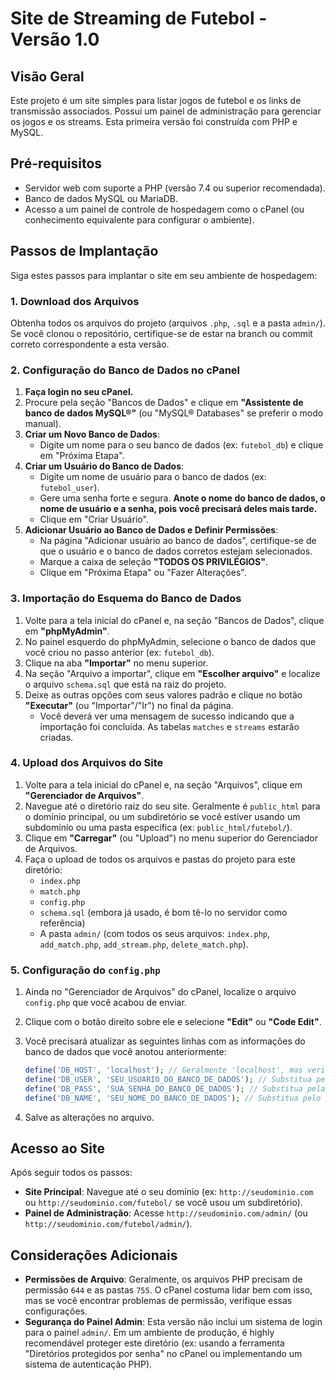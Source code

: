 # Site de Streaming de Futebol - Versão 1.0

## Visão Geral

Este projeto é um site simples para listar jogos de futebol e os links de transmissão associados. Possui um painel de administração para gerenciar os jogos e os streams. Esta primeira versão foi construída com PHP e MySQL.

## Pré-requisitos

*   Servidor web com suporte a PHP (versão 7.4 ou superior recomendada).
*   Banco de dados MySQL ou MariaDB.
*   Acesso a um painel de controle de hospedagem como o cPanel (ou conhecimento equivalente para configurar o ambiente).

## Passos de Implantação

Siga estes passos para implantar o site em seu ambiente de hospedagem:

### 1. Download dos Arquivos

Obtenha todos os arquivos do projeto (arquivos `.php`, `.sql` e a pasta `admin/`). Se você clonou o repositório, certifique-se de estar na branch ou commit correto correspondente a esta versão.

### 2. Configuração do Banco de Dados no cPanel

1.  **Faça login no seu cPanel.**
2.  Procure pela seção "Bancos de Dados" e clique em **"Assistente de banco de dados MySQL®"** (ou "MySQL® Databases" se preferir o modo manual).
3.  **Criar um Novo Banco de Dados**:
    *   Digite um nome para o seu banco de dados (ex: `futebol_db`) e clique em "Próxima Etapa".
4.  **Criar um Usuário do Banco de Dados**:
    *   Digite um nome de usuário para o banco de dados (ex: `futebol_user`).
    *   Gere uma senha forte e segura. **Anote o nome do banco de dados, o nome de usuário e a senha, pois você precisará deles mais tarde.**
    *   Clique em "Criar Usuário".
5.  **Adicionar Usuário ao Banco de Dados e Definir Permissões**:
    *   Na página "Adicionar usuário ao banco de dados", certifique-se de que o usuário e o banco de dados corretos estejam selecionados.
    *   Marque a caixa de seleção **"TODOS OS PRIVILÉGIOS"**.
    *   Clique em "Próxima Etapa" ou "Fazer Alterações".

### 3. Importação do Esquema do Banco de Dados

1.  Volte para a tela inicial do cPanel e, na seção "Bancos de Dados", clique em **"phpMyAdmin"**.
2.  No painel esquerdo do phpMyAdmin, selecione o banco de dados que você criou no passo anterior (ex: `futebol_db`).
3.  Clique na aba **"Importar"** no menu superior.
4.  Na seção "Arquivo a importar", clique em **"Escolher arquivo"** e localize o arquivo `schema.sql` que está na raiz do projeto.
5.  Deixe as outras opções com seus valores padrão e clique no botão **"Executar"** (ou "Importar"/"Ir") no final da página.
    *   Você deverá ver uma mensagem de sucesso indicando que a importação foi concluída. As tabelas `matches` e `streams` estarão criadas.

### 4. Upload dos Arquivos do Site

1.  Volte para a tela inicial do cPanel e, na seção "Arquivos", clique em **"Gerenciador de Arquivos"**.
2.  Navegue até o diretório raiz do seu site. Geralmente é `public_html` para o domínio principal, ou um subdiretório se você estiver usando um subdomínio ou uma pasta específica (ex: `public_html/futebol/`).
3.  Clique em **"Carregar"** (ou "Upload") no menu superior do Gerenciador de Arquivos.
4.  Faça o upload de todos os arquivos e pastas do projeto para este diretório:
    *   `index.php`
    *   `match.php`
    *   `config.php`
    *   `schema.sql` (embora já usado, é bom tê-lo no servidor como referência)
    *   A pasta `admin/` (com todos os seus arquivos: `index.php`, `add_match.php`, `add_stream.php`, `delete_match.php`).

### 5. Configuração do `config.php`

1.  Ainda no "Gerenciador de Arquivos" do cPanel, localize o arquivo `config.php` que você acabou de enviar.
2.  Clique com o botão direito sobre ele e selecione **"Edit"** ou **"Code Edit"**.
3.  Você precisará atualizar as seguintes linhas com as informações do banco de dados que você anotou anteriormente:

    ```php
    define('DB_HOST', 'localhost'); // Geralmente 'localhost', mas verifique com seu provedor se for diferente
    define('DB_USER', 'SEU_USUARIO_DO_BANCO_DE_DADOS'); // Substitua pelo usuário que você criou
    define('DB_PASS', 'SUA_SENHA_DO_BANCO_DE_DADOS'); // Substitua pela senha que você criou
    define('DB_NAME', 'SEU_NOME_DO_BANCO_DE_DADOS'); // Substitua pelo nome do banco de dados que você criou
    ```
4.  Salve as alterações no arquivo.

## Acesso ao Site

Após seguir todos os passos:

*   **Site Principal**: Navegue até o seu domínio (ex: `http://seudominio.com` ou `http://seudominio.com/futebol/` se você usou um subdiretório).
*   **Painel de Administração**: Acesse `http://seudominio.com/admin/` (ou `http://seudominio.com/futebol/admin/`).

## Considerações Adicionais

*   **Permissões de Arquivo**: Geralmente, os arquivos PHP precisam de permissão `644` e as pastas `755`. O cPanel costuma lidar bem com isso, mas se você encontrar problemas de permissão, verifique essas configurações.
*   **Segurança do Painel Admin**: Esta versão não inclui um sistema de login para o painel `admin/`. Em um ambiente de produção, é highly recomendável proteger este diretório (ex: usando a ferramenta "Diretórios protegidos por senha" no cPanel ou implementando um sistema de autenticação PHP).

```
